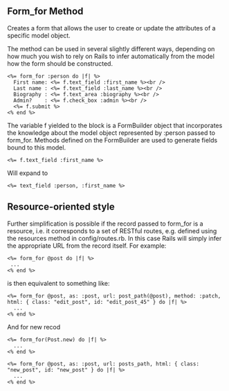 ## Form_for Method

Creates a form that allows the user to create or update the attributes of a specific model object.

The method can be used in several slightly different ways, depending on how much you wish to rely on Rails to infer automatically from the model how the form should be constructed.


```
<%= form_for :person do |f| %>
  First name: <%= f.text_field :first_name %><br />
  Last name : <%= f.text_field :last_name %><br />
  Biography : <%= f.text_area :biography %><br />
  Admin?    : <%= f.check_box :admin %><br />
  <%= f.submit %>
<% end %>
```

The variable f yielded to the block is a FormBuilder object that incorporates the knowledge about the model object represented by :person passed to form_for. Methods defined on the FormBuilder are used to generate fields bound to this model.



```
<%= f.text_field :first_name %>
```
Will expand to

```
<%= text_field :person, :first_name %>
```

## Resource-oriented style
 Further simplification is possible if the record passed to form_for is a resource, i.e. it corresponds to a set of RESTful routes, e.g. defined using the resources method in config/routes.rb. In this case Rails will simply infer the appropriate URL from the record itself. For example:
 ```
 <%= form_for @post do |f| %>
  ...
<% end %>
 ```
 is then equivalent to something like:

```
<%= form_for @post, as: :post, url: post_path(@post), method: :patch, html: { class: "edit_post", id: "edit_post_45" } do |f| %>
  ...
<% end %>
```
And for new recod

```
<%= form_for(Post.new) do |f| %>
  ...
<% end %>
```
```
<%= form_for @post, as: :post, url: posts_path, html: { class: "new_post", id: "new_post" } do |f| %>
  ...
<% end %>
```

